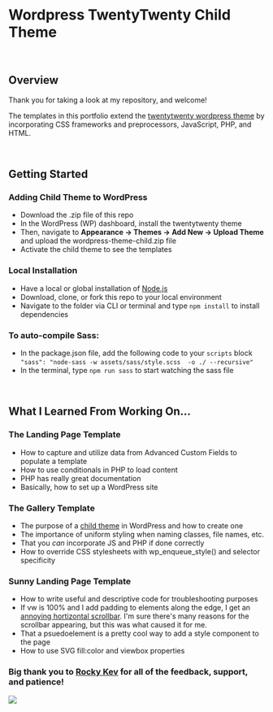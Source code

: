 
# Wordpress TwentyTwenty Child Theme

<br/>

## Overview 
Thank you for taking a look at my repository, and welcome! 

The templates in this portfolio extend the [twentytwenty wordpress theme](https://github.com/WordPress/twentytwenty) by incorporating CSS frameworks and preprocessors, JavaScript, PHP, and HTML. 

<br/>

## Getting Started

### Adding Child Theme to WordPress 
- Download the .zip file of this repo
- In the WordPress (WP) dashboard, install the twentytwenty theme
- Then, navigate to **Appearance -> Themes -> Add New -> Upload Theme** and upload the wordpress-theme-child.zip file
- Activate the child theme to see the templates

### Local Installation
- Have a local or global installation of  [Node.js](https://nodejs.org/en/)   
- Download, clone, or fork this repo to your local environment 
- Navigate to the folder via CLI or terminal and type `npm install` to install dependencies 

### To auto-compile Sass: 
- In the package.json file, add the following code to your `scripts` block `"sass": "node-sass -w assets/sass/style.scss  -o ./ --recursive"` 
- In the terminal, type `npm run sass` to start watching the sass file  

<br/>

## What I Learned From Working On...
### The Landing Page Template
- How to capture and utilize data from Advanced Custom Fields to populate a template
- How to use conditionals in PHP to load content 
- PHP has really great documentation 
- Basically, how to set up a WordPress site 

### The Gallery Template
- The purpose of a [child theme](https://developer.wordpress.org/themes/advanced-topics/child-themes/) in WordPress and how to create one
- The importance of uniform styling when naming classes, file names, etc. 
- That you *can* incorporate JS and PHP if done correctly 
- How to override CSS stylesheets with wp_enqueue_style() and selector specificity

### Sunny Landing Page Template 
- How to write useful and descriptive code for troubleshooting purposes 
- If vw is 100% and I add padding to elements along the edge, I get an [annoying hortizontal scrollbar](https://stackoverflow.com/questions/36699885/padding-makes-horizontal-scrollbar-to-appear). I'm sure there's many reasons for the scrollbar appearing, but this was what caused it for me.
- That a psuedoelement is a pretty cool way to add a style component to the page
- How to use SVG fill:color and viewbox properties 

### **Big thank you** to [Rocky Kev](https://www.heyitsrocky.com/) for all of the feedback, support, and patience! 
![](https://media.giphy.com/media/uWlpPGquhGZNFzY90z/giphy.gif)

